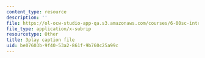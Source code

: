 ```yaml
---
content_type: resource
description: ''
file: https://ol-ocw-studio-app-qa.s3.amazonaws.com/courses/6-00sc-introduction-to-computer-science-and-programming-spring-2011/be07603b9f4053a2861f9b760c25a99c_pjLbxB9TXJs.vtt
file_type: application/x-subrip
resourcetype: Other
title: 3play caption file
uid: be07603b-9f40-53a2-861f-9b760c25a99c
---
```

